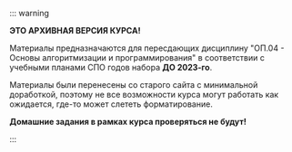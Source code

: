 ::: warning

**ЭТО АРХИВНАЯ ВЕРСИЯ КУРСА!**

Материалы предназначаются для пересдающих дисциплину "ОП.04 - Основы алгоритмизации и программирования" в соответствии с учебными планами СПО годов набора **ДО 2023-го**.

Материалы были перенесены со старого сайта с минимальной доработкой, поэтому не все возможности курса могут работать как ожидается, где-то может слететь форматирование.

**Домашние задания в рамках курса проверяться не будут!**

:::
